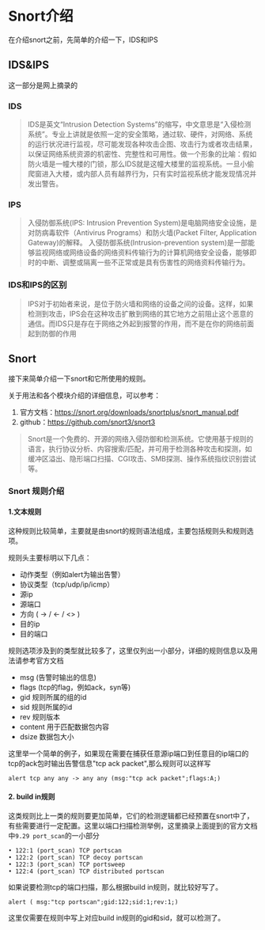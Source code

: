# Snort介绍
在介绍snort之前，先简单的介绍一下，IDS和IPS
## IDS&IPS
这一部分是网上摘录的
### IDS
>IDS是英文“Intrusion Detection Systems”的缩写，中文意思是“入侵检测系统”。专业上讲就是依照一定的安全策略，通过软、硬件，对网络、系统的运行状况进行监视，尽可能发现各种攻击企图、攻击行为或者攻击结果，以保证网络系统资源的机密性、完整性和可用性。做一个形象的比喻：假如防火墙是一幢大楼的门锁，那么IDS就是这幢大楼里的监视系统。一旦小偷爬窗进入大楼，或内部人员有越界行为，只有实时监视系统才能发现情况并发出警告。
### IPS
>入侵防御系统(IPS: Intrusion Prevention System)是电脑网络安全设施，是对防病毒软件（Antivirus Programs）和防火墙(Packet Filter, Application Gateway)的解释。 入侵防御系统(Intrusion-prevention system)是一部能够监视网络或网络设备的网络资料传输行为的计算机网络安全设备，能够即时的中断、调整或隔离一些不正常或是具有伤害性的网络资料传输行为。
### IDS和IPS的区别
>IPS对于初始者来说，是位于防火墙和网络的设备之间的设备。这样，如果检测到攻击，IPS会在这种攻击扩散到网络的其它地方之前阻止这个恶意的通信。而IDS只是存在于网络之外起到报警的作用，而不是在你的网络前面起到防御的作用

## Snort
接下来简单介绍一下snort和它所使用的规则。

关于用法和各个模块介绍的详细信息，可以参考：
1. 官方文档：https://snort.org/downloads/snortplus/snort_manual.pdf
2. github：https://github.com/snort3/snort3

>Snort是一个免费的、开源的网络入侵防御和检测系统。它使用基于规则的语言，执行协议分析、内容搜索/匹配，并可用于检测各种攻击和探测，如缓冲区溢出、隐形端口扫描、CGI攻击、SMB探测、操作系统指纹识别尝试等。

### Snort 规则介绍
#### 1.文本规则
这种规则比较简单，主要就是由snort的规则语法组成，主要包括规则头和规则选项。

规则头主要标明以下几点：
- 动作类型（例如alert为输出告警）
- 协议类型（tcp/udp/ip/icmp）
- 源ip
- 源端口
- 方向 ( -> / <- / <> )
- 目的ip
- 目的端口

规则选项涉及到的类型就比较多了，这里仅列出一小部分，详细的规则信息以及用法请参考官方文档
- msg (告警时输出的信息)
- flags (tcp的flag，例如ack，syn等)
- gid 规则所属的组的id
- sid 规则所属的id
- rev 规则版本
- content 用于匹配数据包内容
- dsize 数据包大小

这里举一个简单的例子，如果现在需要在捕获任意源ip端口到任意目的ip端口的tcp的ack包时输出告警信息"tcp ack packet",那么规则可以这样写
```
alert tcp any any -> any any (msg:"tcp ack packet";flags:A;)
```

#### 2. build in规则
这类规则比上一类的规则要更加简单，它们的检测逻辑都已经预置在snort中了，有些需要进行一定配置。这里以端口扫描检测举例，这里摘录上面提到的官方文档中```9.29 port_scan```的一小部分
```
• 122:1 (port_scan) TCP portscan
• 122:2 (port_scan) TCP decoy portscan
• 122:3 (port_scan) TCP portsweep
• 122:4 (port_scan) TCP distributed portscan
```
如果说要检测tcp的端口扫描，那么根据build in规则，就比较好写了。
```
alert ( msg:"tcp portscan";gid:122;sid:1;rev:1;)
```
这里仅需要在规则中写上对应build in规则的gid和sid，就可以检测了。

